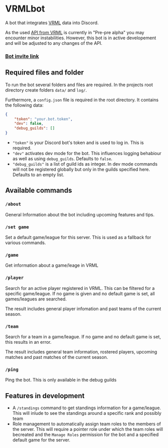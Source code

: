 # VRMLbot

A bot that integrates [VRML](https://vrmasterleague.com/ "VR Master League") data into Discord.

As the used [API from VRML](https://api.vrmasterleague.com/ "VRML API") is currently in "Pre-pre alpha" you may encounter minor instabilities. However, this bot is in active developement and will be adjusted to any changes of the API.

### [Bot invite link](https://discord.com/api/oauth2/authorize?client_id=940586777469657138&permissions=532844903504&scope=applications.commands%20bot)

## Required files and folder

To run the bot several folders and files are required. In the projects root directory create folders `data/` and `log/`.

Furthermore, a `config.json` file is required in the root directory. It contains the following data:

```json
{
    "token": "your.bot.token",
    "dev": false,
    "debug_guilds": []
}
```

- `"token"` is your Discord bot's token and is used to log in. This is required.
- `"dev"` activates dev mode for the bot. This influences logging behabiour as well as using `debug_guilds`. Defaults to `false`.
- `"debug_guilds"` is a list of guild ids as integer. In dev mode commands will not be registered globally but only in the guilds specified here. Defaults to an empty list.

## Available commands

### `/about`

General Information about the bot including upcoming features and tips.

### `/set game`

Set a default game/league for this server. This is used as a fallback for various commands.

### `/game`

Get information about a game/leage in VRML

### `/player`

Search for an active player registered in VRML. This can be filtered for a specific game/league. If no game is given and no default game is set, all games/leagues are searched.

The result includes general player infomation and past teams of the current season.

### `/team`

Search for a team in a game/league. If no game and no default game is set, this results in an error.

The result includes general team information, rostered players, upcoming matches and past matches of the current season.

### `/ping`

Ping the bot. This is only available in the debug guilds

## Features in development

- A `/standings` command to get standings information for a game/league. This will inlude to see the standings around a specific rank and possibly team
- Role management to automatically assign team roles to the members of the server. This will require a pointer role under which the team roles will becreated and the `Manage Roles` permission for the bot and a specified default game for the server.
